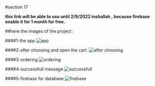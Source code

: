 #section 17 

**this link will be able to use until 2/9/2022 inshallah , because  firebase enable it for 1 month for free.**

##here the images of the project : 

####1-the app 
![app](https://user-images.githubusercontent.com/91760639/182292262-3f840626-5332-4d0f-9910-7c65d9df118c.jpg)

####2-after choosing and open the cart.
![after choosing](https://user-images.githubusercontent.com/91760639/182292289-890df9c1-c66c-4819-9874-9f0ee926d6a8.jpg)

####3-ordering 
![ordering](https://user-images.githubusercontent.com/91760639/182292373-bbda7531-21d3-4cde-b67d-a96c7457e742.jpg)

####4-successfull message 
![successfull](https://user-images.githubusercontent.com/91760639/182292426-3538a1aa-3415-41f9-b7d7-dab563d79c07.jpg)

####5-firebase for database 
![firebase ](https://user-images.githubusercontent.com/91760639/182292515-a232bd62-f952-48d3-bad2-a7cc26e8d98f.jpg)
